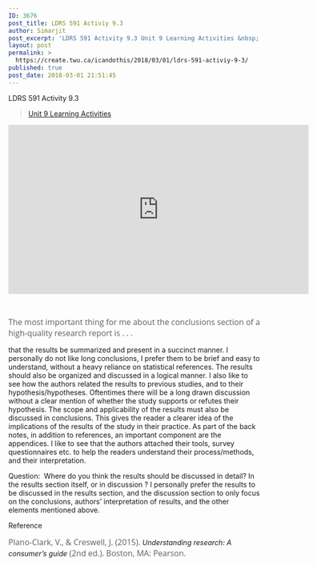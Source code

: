 ```yaml
---
ID: 3676
post_title: LDRS 591 Activiy 9.3
author: Simarjit
post_excerpt: 'LDRS 591 Activity 9.3 Unit 9 Learning Activities &nbsp; The most important thing for me about the conclusions section of a high-quality research report is . . . that the results be summarized and present in a succinct manner. I personally do not like long conclusions, I prefer them to be brief and easy to [&hellip;]'
layout: post
permalink: >
  https://create.twu.ca/icandothis/2018/03/01/ldrs-591-activiy-9-3/
published: true
post_date: 2018-03-01 21:51:45
---
```

LDRS 591 Activity 9.3

<blockquote class="wp-embedded-content" data-secret="fiNRNVejeL"><a href="https://create.twu.ca/ldrs591-sp18/unit-9-learning-activities/">Unit 9 Learning Activities</a></p></blockquote>



<iframe class="wp-embedded-content" sandbox="allow-scripts" security="restricted" src="https://create.twu.ca/ldrs591-sp18/unit-9-learning-activities/embed/#?secret=fiNRNVejeL" data-secret="fiNRNVejeL" width="600" height="338" title="&#8220;Unit 9 Learning Activities&#8221; &#8212; Leadership 591: Scholarly Inquiry" frameborder="0" marginwidth="0" marginheight="0" scrolling="no"></iframe>

&nbsp;

<span style="float: none;background-color: transparent;color: #606060;font-family: 'Open Sans',sans-serif;font-size: 16px;font-style: normal;font-variant: normal;font-weight: 400;letter-spacing: normal;text-align: left;text-decoration: none;text-indent: 0px">The most important thing for me about the conclusions section of a high-quality research report is . . .</span>

that the results be summarized and present in a succinct manner. I personally do not like long conclusions, I prefer them to be brief and easy to understand, without a heavy reliance on statistical references. The results should also be organized and discussed in a logical manner. I also like to see how the authors related the results to previous studies, and to their hypothesis/hypotheses. Oftentimes there will be a long drawn discussion without a clear mention of whether the study supports or refutes their hypothesis. The scope and applicability of the results must also be discussed in conclusions. This gives the reader a clearer idea of the implications of the results of the study in their practice. As part of the back notes, in addition to references, an important component are the appendices. I like to see that the authors attached their tools, survey questionnaires etc. to help the readers understand their process/methods, and their interpretation.

Question:  Where do you think the results should be discussed in detail? In the results section itself, or in discussion ? I personally prefer the results to be discussed in the results section, and the discussion section to only focus on the conclusions, authors&#8217; interpretation of results, and the other elements mentioned above.

Reference

<span style="float: none;background-color: transparent;color: #606060;font-family: 'Open Sans',sans-serif;font-size: 16px;font-style: normal;font-variant: normal;font-weight: 400;letter-spacing: normal;text-align: left;text-decoration: none;text-indent: 0px">Plano-Clark, V., &amp; Creswell, J. (2015). </span><em>Understanding research: A consumer’s guide</em><span style="float: none;background-color: transparent;color: #606060;font-family: 'Open Sans',sans-serif;font-size: 16px;font-style: normal;font-variant: normal;font-weight: 400;letter-spacing: normal;text-align: left;text-decoration: none;text-indent: 0px"> (2nd ed.). Boston, MA: Pearson.</span>